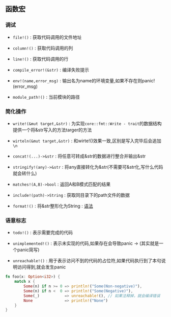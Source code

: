 ## 函数宏

### 调试

+ `file!()` : 获取代码调用的文件地址

+ `column!()` : 获取代码调用的列

+ `line!()` : 获取代码调用的行

+ `compile_error!(&str)` : 编译失败提示

+ `env!(name,error_msg)` : 输出名为name的环境变量,如果不存在则panic!(error_msg)

+ `module_path!()` : 当前模块的路径

### 简化操作
+ `write!(&mut target,&str)` : 为实现`core::fmt::Write - trait`的数据结构提供一个将&str写入的方法targer的方法

+ `wirteln(&mut target,&str)` : 和wirte!()效果一致,区别是写入完毕后会追加`\n`

+ `concat!(...)->&str` : 将任意可转成&str的数据进行整合并输出&str

+ `stringify!(any)->&str` : 将any直接转化为&str(不需要可&str化,写什么代码就会转什么)

+ `matches!(A,B)->bool` : 返回A和B模式匹配的结果

+ `include!(path)->String`  :  获取同目录下的path文件的数据

+ `format!()` : 将&str整形化为String : [语法](https://rustwiki.org/zh-CN/std/macro.format.html)

### 语意标志

+ `todo!()` : 表示需要完成的代码

+ `unimplemented!()` : 表示未实现的代码,如果存在会导致panic -> (其实就是一个panic简写)

+ `unreachable!()` : 用于表示访问不到的代码的占位符,如果代码执行到了本句说明访问得到,就会发生panic
```rust
fn foo(x: Option<i32>) {
    match x {
        Some(n) if n >= 0 => println!("Some(Non-negative)"),
        Some(n) if n <  0 => println!("Some(Negative)"),
        Some(_)           => unreachable!(), // 如果注释掉，就会编译错误
        None              => println!("None")
    }
}
```